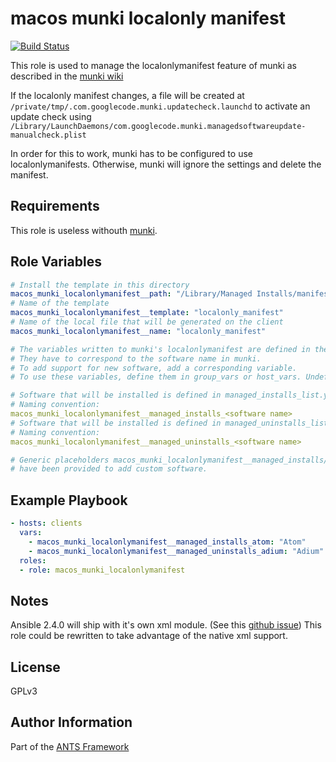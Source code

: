 macos munki localonly manifest
==============================

[![Build Status](https://travis-ci.org/ANTS-Framework/macos_munki_localonlymanifest.svg?branch=master)](https://travis-ci.org/ANTS-Framework/macos_munki_localonlymanifest)

This role is used to manage the localonlymanifest feature of munki as described in
the [munki wiki](https://github.com/munki/munki/wiki/Preferences#localonlymanifest)

If the localonly manifest changes, a file will be created at `/private/tmp/.com.googlecode.munki.updatecheck.launchd`
to activate an update check using `/Library/LaunchDaemons/com.googlecode.munki.managedsoftwareupdate-manualcheck.plist`

In order for this to work, munki has to be configured to use localonlymanifests.
Otherwise, munki will ignore the settings and delete the manifest.

Requirements
------------
This role is useless withouth [munki](https://www.munki.org/munki).

Role Variables
--------------
```yml
# Install the template in this directory
macos_munki_localonlymanifest__path: "/Library/Managed Installs/manifests"
# Name of the template
macos_munki_localonlymanifest__template: "localonly_manifest"
# Name of the local file that will be generated on the client
macos_munki_localonlymanifest__name: "localonly_manifest"

# The variables written to munki's localonlymanifest are defined in the following tasks.
# They have to correspond to the software name in munki.
# To add support for new software, add a corresponding variable.
# To use these variables, define them in group_vars or host_vars. Undefined variables are ignored.

# Software that will be installed is defined in managed_installs_list.yml 
# Naming convention:
macos_munki_localonlymanifest__managed_installs_<software name>
# Software that will be installed is defined in managed_uninstalls_list.yml
# Naming convention:
macos_munki_localonlymanifest__managed_uninstalls_<software name>

# Generic placeholders macos_munki_localonlymanifest__managed_installs/uninstalls_other[01-10]
# have been provided to add custom software.
```

Example Playbook
----------------
```yml
- hosts: clients
  vars:
    - macos_munki_localonlymanifest__managed_installs_atom: "Atom"
    - macos_munki_localonlymanifest__managed_uninstalls_adium: "Adium"
  roles:
  - role: macos_munki_localonlymanifest
```

Notes
------
Ansible 2.4.0 will ship with it's own xml module.
(See this [github issue](https://github.com/ansible/ansible/pull/25323))
This role could be rewritten to take advantage of the native xml support.

License
-------

GPLv3

Author Information
------------------
Part of the [ANTS Framework](https://ants-framework.github.io/)
